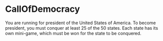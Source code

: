 # CallOfDemocracy
You are running for president of the United States of America. To become president, you must conquer at least 25 of the 50 states. Each state has its own mini-game, which must be won for the state to be conquered.

